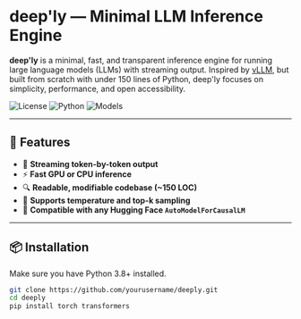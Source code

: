 # deep'ly — Minimal LLM Inference Engine

**deep'ly** is a minimal, fast, and transparent inference engine for running large language models (LLMs) with streaming output. Inspired by [vLLM](https://github.com/vllm-project/vllm), but built from scratch with under 150 lines of Python, deep'ly focuses on simplicity, performance, and open accessibility.

![License](https://img.shields.io/github/license/yourusername/deeply)
![Python](https://img.shields.io/badge/python-3.8+-blue.svg)
![Models](https://img.shields.io/badge/models-HuggingFace-green)

---

## 🚀 Features

- 🔁 **Streaming token-by-token output**
- ⚡ **Fast GPU or CPU inference**
- 🔍 **Readable, modifiable codebase (~150 LOC)**
- 🔢 **Supports temperature and top-k sampling**
- 🧩 **Compatible with any Hugging Face `AutoModelForCausalLM`**

---

## 📦 Installation

Make sure you have Python 3.8+ installed.

```bash
git clone https://github.com/yourusername/deeply.git
cd deeply
pip install torch transformers
